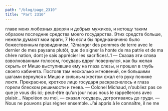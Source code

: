 ```yaml
---
path: "/blog/page_2310"
title: "Part 2310"
---
```


главе моих любезных дворян и добрых мужиков, и истощу таким образом последние средства моего государства. Этих средств больше, нежели думают мои враги,
7 Но если бы предназначено было божественным провидением,
12manger des pommes de terre avec le dernier de mes paysans plutôt, que de signer la honte de ma patrie et de ma chère nation, dont je sais apprécier les sacrifices!..1 — Сказав эти слова взволнованным голосом, государь вдруг повернулся, как бы желая скрыть от Мишо выступившие ему на глаза слезы, и прошел в глубь своего кабинета. Постояв там несколько мгновений, он большими шагами вернулся к Мишо и сильным жестом сжал его руку пониже локтя. Прекрасное, кроткое лицо государя раскраснелось и глаза горели блеском решимости и гнева.
— Colonel Michaud, n’oubliez pas ce que je vous dis ici; peut-être qu’un jour nous nous le rappellerons avec plaisir... Napoléon ou moi, — сказал государь, дотрогиваясь до груди. — Nous ne pouvons plus régner ensemble. J’ai appris à le connaître, il ne me
